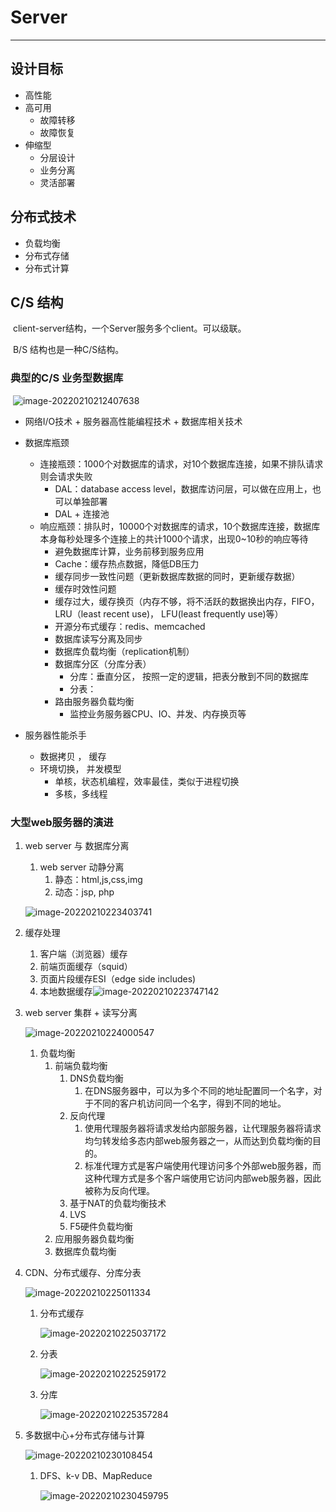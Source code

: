 # Server

---



## 设计目标

- 高性能
- 高可用
  - 故障转移
  - 故障恢复
- 伸缩型
  - 分层设计
  - 业务分离
  - 灵活部署



## 分布式技术

- 负载均衡
- 分布式存储
- 分布式计算



## C/S 结构

​		client-server结构，一个Server服务多个client。可以级联。

​		B/S 结构也是一种C/S结构。

### 典型的C/S 业务型数据库

​		![image-20220210212407638](https://gitee.com/masstsing/picgo-picserver/raw/master/image-20220210212407638.png)



- 网络I/O技术 + 服务器高性能编程技术 + 数据库相关技术
- 数据库瓶颈
  - 连接瓶颈：1000个对数据库的请求，对10个数据库连接，如果不排队请求则会请求失败
    - DAL：database access level，数据库访问层，可以做在应用上，也可以单独部署
    - DAL + 连接池
  - 响应瓶颈：排队时，10000个对数据库的请求，10个数据库连接，数据库本身每秒处理多个连接上的共计1000个请求，出现0~10秒的响应等待
    - 避免数据库计算，业务前移到服务应用 
    - Cache：缓存热点数据，降低DB压力
    - 缓存同步一致性问题（更新数据库数据的同时，更新缓存数据）
    - 缓存时效性问题
    - 缓存过大，缓存换页（内存不够，将不活跃的数据换出内存，FIFO，LRU（least recent use)， LFU(least frequently use)等）
    - 开源分布式缓存：redis、memcached
    - 数据库读写分离及同步
    - 数据库负载均衡（replication机制）
    - 数据库分区（分库分表）
      - 分库：垂直分区， 按照一定的逻辑，把表分散到不同的数据库
      - 分表：
    - 路由服务器负载均衡
      - 监控业务服务器CPU、IO、并发、内存换页等

- 服务器性能杀手
  - 数据拷贝 ， 缓存
  - 环境切换，  并发模型
    - 单核，状态机编程，效率最佳，类似于进程切换
    - 多核，多线程



### 大型web服务器的演进

1. web server 与 数据库分离

   1. web server 动静分离
      1. 静态：html,js,css,img
      2. 动态：jsp, php

   ![image-20220210223403741](https://gitee.com/masstsing/picgo-picserver/raw/master/image-20220210223403741.png)

2. 缓存处理

   1. 客户端（浏览器）缓存
   2. 前端页面缓存（squid）
   3. 页面片段缓存ESI（edge side includes)
   4. 本地数据缓存![image-20220210223747142](https://gitee.com/masstsing/picgo-picserver/raw/master/image-20220210223747142.png)

3. web server 集群 + 读写分离

   ![image-20220210224000547](https://gitee.com/masstsing/picgo-picserver/raw/master/image-20220210224000547.png)

   1. 负载均衡
      1. 前端负载均衡
         1. DNS负载均衡
            1. 在DNS服务器中，可以为多个不同的地址配置同一个名字，对于不同的客户机访问同一个名字，得到不同的地址。
         2. 反向代理
            1. 使用代理服务器将请求发给内部服务器，让代理服务器将请求均匀转发给多态内部web服务器之一，从而达到负载均衡的目的。
            2. 标准代理方式是客户端使用代理访问多个外部web服务器，而这种代理方式是多个客户端使用它访问内部web服务器，因此被称为反向代理。
         3. 基于NAT的负载均衡技术
         4. LVS
         5. F5硬件负载均衡
      2. 应用服务器负载均衡
      3. 数据库负载均衡

4. CDN、分布式缓存、分库分表

   ![image-20220210225011334](https://gitee.com/masstsing/picgo-picserver/raw/master/image-20220210225011334.png)

   1. 分布式缓存

      ![image-20220210225037172](https://gitee.com/masstsing/picgo-picserver/raw/master/image-20220210225037172.png)

   2. 分表

      ![image-20220210225259172](https://gitee.com/masstsing/picgo-picserver/raw/master/image-20220210225259172.png)

   3. 分库

      ![image-20220210225357284](https://gitee.com/masstsing/picgo-picserver/raw/master/image-20220210225357284.png)

5. 多数据中心+分布式存储与计算

   ![image-20220210230108454](https://gitee.com/masstsing/picgo-picserver/raw/master/image-20220210230108454.png)

   1. DFS、k-v DB、MapReduce

      ![image-20220210230459795](https://gitee.com/masstsing/picgo-picserver/raw/master/image-20220210230459795.png)

      



